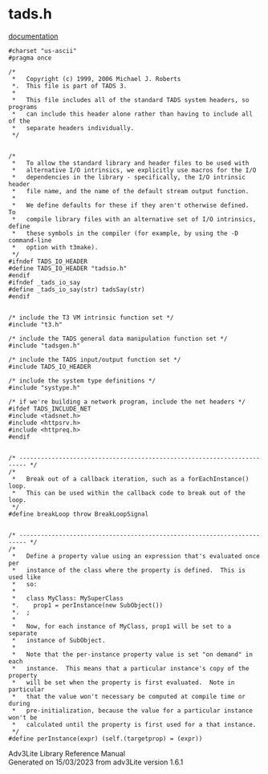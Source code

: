 ---
---
# tads.h

[documentation](../file/tads.h.html)

    #charset "us-ascii"
    #pragma once

    /* 
     *   Copyright (c) 1999, 2006 Michael J. Roberts
     *.  This file is part of TADS 3.
     *   
     *   This file includes all of the standard TADS system headers, so programs
     *   can include this header alone rather than having to include all of the
     *   separate headers individually.  
     */


    /*
     *   To allow the standard library and header files to be used with
     *   alternative I/O intrinsics, we explicitly use macros for the I/O
     *   dependencies in the library - specifically, the I/O intrinsic header
     *   file name, and the name of the default stream output function.
     *   
     *   We define defaults for these if they aren't otherwise defined.  To
     *   compile library files with an alternative set of I/O intrinsics, define
     *   these symbols in the compiler (for example, by using the -D command-line
     *   option with t3make).  
     */
    #ifndef TADS_IO_HEADER
    #define TADS_IO_HEADER "tadsio.h"
    #endif
    #ifndef _tads_io_say
    #define _tads_io_say(str) tadsSay(str)
    #endif


    /* include the T3 VM intrinsic function set */
    #include "t3.h"

    /* include the TADS general data manipulation function set */
    #include "tadsgen.h"

    /* include the TADS input/output function set */
    #include TADS_IO_HEADER

    /* include the system type definitions */
    #include "systype.h"

    /* if we're building a network program, include the net headers */
    #ifdef TADS_INCLUDE_NET
    #include <tadsnet.h>
    #include <httpsrv.h>
    #include <httpreq.h>
    #endif


    /* ------------------------------------------------------------------------ */
    /*
     *   Break out of a callback iteration, such as a forEachInstance() loop.
     *   This can be used within the callback code to break out of the loop.  
     */
    #define breakLoop throw BreakLoopSignal


    /* ------------------------------------------------------------------------ */
    /*
     *   Define a property value using an expression that's evaluated once per
     *   instance of the class where the property is defined.  This is used like
     *   so:
     *   
     *   class MyClass: MySuperClass
     *.    prop1 = perInstance(new SubObject())
     *.  ;
     *   
     *   Now, for each instance of MyClass, prop1 will be set to a separate
     *   instance of SubObject.
     *   
     *   Note that the per-instance property value is set "on demand" in each
     *   instance.  This means that a particular instance's copy of the property
     *   will be set when the property is first evaluated.  Note in particular
     *   that the value won't necessary be computed at compile time or during
     *   pre-initialization, because the value for a particular instance won't be
     *   calculated until the property is first used for a that instance.  
     */
    #define perInstance(expr) (self.(targetprop) = (expr))

<div class="ftr">

Adv3Lite Library Reference Manual  
Generated on 15/03/2023 from adv3Lite version 1.6.1

</div>

